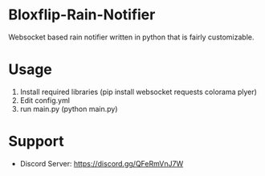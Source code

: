 # Bloxflip-Rain-Notifier
Websocket based rain notifier written in python that is fairly customizable.

# Usage
1. Install required libraries (pip install websocket requests colorama plyer)
2. Edit config.yml
3. run main.py (python main.py)

# Support
* Discord Server: https://discord.gg/QFeRmVnJ7W
